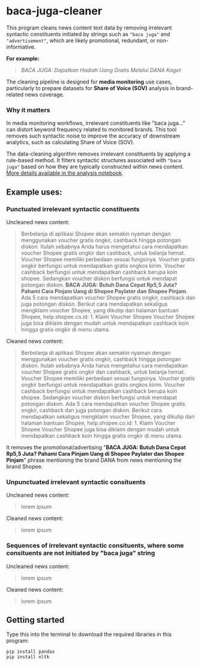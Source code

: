 # baca-juga-cleaner
This program cleans news content text data by removing irrelevant syntactic constituents initiated by strings such as `"baca juga"` and `"advertisement"`, which are likely promotional, redundant, or non-informative.

**For example:**
> *BACA JUGA: Dapatkan Hadiah Uang Gratis Melalui DANA Kaget*

The cleaning pipeline is designed for **media monitoring** use cases, particularly to prepare datasets for **Share of Voice (SOV)** analysis in brand-related news coverage.

### Why it matters
In media monitoring workflows, irrelevant constituents like "baca juga..." can distort keyword frequency related to monitored brands. This tool removes such syntactic noise to improve the accuracy of downstream analytics, such as calculating Share of Voice (SOV).

The data-cleaning algorithm removes irrelevant constituents by applying a rule-based method. It filters syntactic structures associated with `"baca juga"` based on how they are typically constructed within news content. [More details available in the analysis notebook](https://github.com/alanindra/baca-juga-cleaner/blob/main/analysis.ipynb).

## Example uses:
### Punctuated irrelevant syntactic constituents
Uncleaned news content:
> Berbelanja di aplikasi Shopee akan semakin nyaman dengan menggunakan voucher gratis ongkir, cashback hingga potongan diskon. Itulah sebabnya Anda harus mengetahui cara mendapatkan voucher Shopee gratis ongkir dan cashback, untuk belanja hemat. Voucher Shopee memiliki perbedaan sesuai fungsinya. Voucher gratis ongkir berfungsi untuk mendapatkan gratis ongkos kirim. Voucher cashback berfungsi untuk mendapatkan cashback berupa koin shopee. Sedangkan voucher diskon berfungsi untuk mendapat potongan diskon. **BACA JUGA: Butuh Dana Cepat Rp5,5 Juta? Pahami Cara Pinjam Uang di Shopee Paylater dan Shopee Pinjam**. Ada 5 cara mendapatkan voucher Shopee gratis ongkir, cashback dan juga potongan diskon. Berikut cara mendapatkan sekaligus mengklaim voucher Shopee, yang dikutip dari halaman bantuan Shopee, help.shopee.co.id: 1. Klaim Voucher Shopee Voucher Shopee juga bisa diklaim dengan mudah untuk mendapatkan cashback koin hingga gratis ongkir di menu utama.

Cleaned news content:

> Berbelanja di aplikasi Shopee akan semakin nyaman dengan menggunakan voucher gratis ongkir, cashback hingga potongan diskon. Itulah sebabnya Anda harus mengetahui cara mendapatkan voucher Shopee gratis ongkir dan cashback, untuk belanja hemat. Voucher Shopee memiliki perbedaan sesuai fungsinya. Voucher gratis ongkir berfungsi untuk mendapatkan gratis ongkos kirim. Voucher cashback berfungsi untuk mendapatkan cashback berupa koin shopee. Sedangkan voucher diskon berfungsi untuk mendapat potongan diskon. Ada 5 cara mendapatkan voucher Shopee gratis ongkir, cashback dan juga potongan diskon. Berikut cara mendapatkan sekaligus mengklaim voucher Shopee, yang dikutip dari halaman bantuan Shopee, help.shopee.co.id: 1. Klaim Voucher Shopee Voucher Shopee juga bisa diklaim dengan mudah untuk mendapatkan cashback koin hingga gratis ongkir di menu utama.

It removes the promotional/advertising "**BACA JUGA: Butuh Dana Cepat Rp5,5 Juta? Pahami Cara Pinjam Uang di Shopee Paylater dan Shopee Pinjam**" phrase mentioning the brand DANA from news mentioning the brand Shopee.

### Unpunctuated irrelevant syntactic consituents
Uncleaned news content:
> lorem ipsum

Cleaned news content:
> lorem ipsum

### Sequences of irrelevant syntactic consituents, where some consituents are not initiated by "baca juga" string
Uncleaned news content:
> lorem ipsum

Cleaned news content:
> lorem ipsum

## Getting started
Type this into the terminal to download the required libraries in this program:
```
pip install pandas
pip install nltk
```
